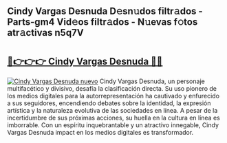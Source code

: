 ## Cindy Vargas Desnuda D𝚎sn𝚞dos filtr𝚊dos - Parts-gm4 Vid𝚎os filtr𝚊dos - N𝚞evas f𝚘tos atr𝚊ctivas n5q7V

# <h2><a href="http://mbbw5v.tromn.icu/?c=Cindy+Vargas+Desnuda">🔗👉👉👉 Cindy Vargas Desnuda 🔗🔗</a></h2>

[![Cindy Vargas Desnuda nuevo](https://i.imgur.com/pEAQMta.gif)](http://mbbw5v.tromn.icu/?c=Cindy+Vargas+Desnuda)
Cindy Vargas Desnuda, un personaje multifacético y divisivo, desafía la clasificación directa. Su uso pionero de los medios digitales para la autorrepresentación ha cautivado y enfurecido a sus seguidores, encendiendo debates sobre la identidad, la expresión artística y la naturaleza evolutiva de las sociedades en línea. A pesar de la incertidumbre de sus próximas acciones, su huella en la cultura en línea es imborrable. Con un espíritu inquebrantable y un atractivo innegable, Cindy Vargas Desnuda impact en los medios digitales es transformador.
